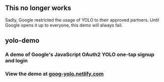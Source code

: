 ## This no longer works
Sadly, Google restricted the usage of YOLO to their approved partners. Until Google opens it up to everyone, this demo will always fail.

## yolo-demo

### A demo of Google's JavaScript OAuth2 YOLO one-tap signup and login

### View the demo at [goog-yolo.netlify.com](https://goog-yolo.netlify.com)
